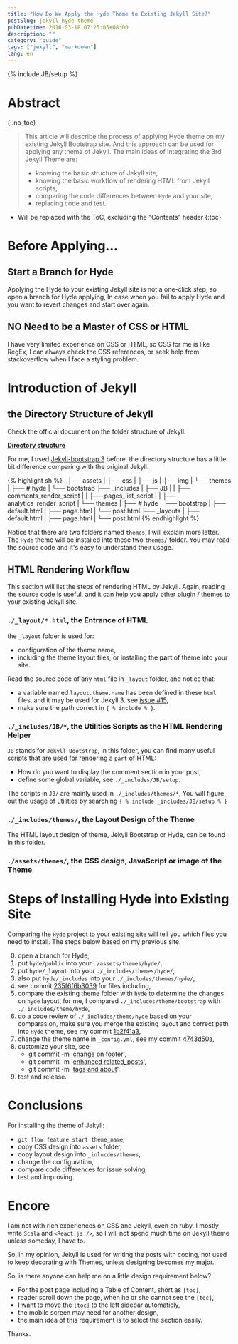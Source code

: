 ```yaml
---
title: "How Do We Apply the Hyde Theme to Existing Jekyll Site?"
postSlug: jekyll-hyde-theme
pubDatetime: 2016-03-18 07:25:05+08:00
description: ""
category: "guide"
tags: ["jekyll", "markdown"]
lang: en
---
```


{% include JB/setup %}

# Abstract

{:.no_toc}

> This article will describe the process of applying Hyde theme on my existing Jekyll Bootstrap site.
> And this approach can be used for applying any theme of Jekyll. The main ideas of integrating the 3rd Jekyll Theme
> are:
>
> - knowing the basic structure of Jekyll site,
> - knowing the basic workflow of rendering HTML from Jekyll scripts,
> - comparing the code differences between `Hyde` and your site,
> - replacing code and test.

<!--more-->

- Will be replaced with the ToC, excluding the "Contents" header
  {:toc}

# Before Applying...

## Start a Branch for Hyde

Applying the Hyde to your existing Jekyll site is not a one-click step, so open a branch for Hyde applying,
In case when you fail to apply Hyde and you want to revert changes and start over again.

## NO Need to be a Master of CSS or HTML

I have very limited experience on CSS or HTML, so CSS for me is like RegEx, I can always check the CSS references,
or seek help from stackoverflow when I face a styling problem.

# Introduction of Jekyll

## the Directory Structure of Jekyll

Check the official document on the folder structure of Jekyll:

**[Directory structure](https://jekyllrb.com/docs/structure/)**

For me, I used [Jekyll-bootstrap 3](https://github.com/dbtek/jekyll-bootstrap-3) before.
the directory structure has a little bit difference comparing with the original Jekyll.

{% highlight sh %}
.
├── assets
| ├── css
| ├── js
| ├── img
| └── themes
| ├── # hyde
| └── bootstrap
├── \_includes
| ├── JB
| | ├── comments_render_script
| | ├── pages_list_script
| | ├── analytics_render_script
| └── themes
| ├── # hyde
| └── bootstrap
| ├── default.html
| ├── page.html
| └── post.html
├── \_layouts
| ├── default.html
| ├── page.html
| └── post.html
{% endhighlight %}

Notice that there are two folders named `themes`, I will explain more letter.
The `Hyde` theme will be installed into these two `themes/` folder.
You may read the source code and it's easy to understand their usage.

## HTML Rendering Workflow

This section will list the steps of rendering HTML by Jekyll.
Again, reading the source code is useful, and it can help you apply other plugin / themes
to your existing Jekyll site.

### `./_layout/*.html`, the Entrance of HTML

the `_layout` folder is used for:

- configuration of the theme name,
- including the theme layout files, or installing the **part** of theme into your site.

Read the source code of any `html` file in `_layout` folder, and notice that:

- a variable named `layout.theme.name` has been defined in these `html` files, and it may be used for Jekyll 3.
  see [issue #15](https://github.com/scozv/scozv.github.com/issues/15#issuecomment-195689664),
- make sure the path correct in `{ % include % }`.

### `./_includes/JB/*`, the Utilities Scripts as the HTML Rendering Helper

`JB` stands for `Jekyll Bootstrap`, in this folder, you can find many useful scripts that are used for
rendering a `part` of HTML:

- How do you want to display the comment section in your post,
- define some global variable, see `./_includes/JB/setup`.

The scripts in `JB/` are mainly used in `./_includes/themes/*`,
You will figure out the usage of utilities by searching `{ % include _includes/JB/setup % }`

### `./_includes/themes/`, the Layout Design of the Theme

The HTML layout design of theme, Jekyll Bootstrap or Hyde, can be found in this folder.

### `./assets/themes/`, the CSS design, JavaScript or image of the Theme

# Steps of Installing Hyde into Existing Site

Comparing the `Hyde` project to your existing site will tell you which files you need
to install. The steps below based on my previous site.

0. open a branch for Hyde,
1. put `hyde/public` into your `./assets/themes/hyde/`,
2. put `hyde/_layout` into your `./_includes/themes/hyde/`,
3. also put `hyde/_includes` into your `./_includes/themes/hyde/`,
4. see commit [235f6f6b3039](https://github.com/scozv/scozv.github.com/commit/235f6f6b303988a2208404ea071c9b2c05a97031?diff=split)
   for files including,
5. compare the existing theme folder with `hyde` to determine the changes on `hyde` layout, for me,
   I compared `./_includes/theme/bootstrap` with `./_includes/theme/hyde`,
6. do a code review of `./_includes/theme/hyde` based on your comparasion, make sure you merge the existing layout and
   correct path into `Hyde` theme, see my commit
   [1b2f41a3](https://github.com/scozv/scozv.github.com/commit/1b2f41a34f3a81e7789a4dcaf4750163ef7fda28),
7. change the theme name in `_config.yml`, see my commit
   [4743d50a](https://github.com/scozv/scozv.github.com/commit/4743d50aa0a04456005b1ced9c480880e342dd69),
8. customize your site, see
   - git commit -m '[change on footer](https://github.com/scozv/scozv.github.com/commit/b3c26850d164f77485e1c3cd041a61680cffc92c)',
   - git commit -m '[enhanced related_posts](https://github.com/scozv/scozv.github.com/commit/4291fdc0dc42ad18d5fd72c1fbf2fd92d6a60fd9)',
   - git commit -m '[tags and about](https://github.com/scozv/scozv.github.com/commit/89e9d8fdd22780d714f5fe12ae2180be0e5c1074)'.
9. test and release.

# Conclusions

For installing the theme of Jekyll:

- `git flow feature start theme_name`,
- copy CSS design into `assets` folder,
- copy layout design into `_inlucdes/themes`,
- change the configuration,
- compare code differences for issue solving,
- test and improving.

# Encore

I am not with rich experiences on CSS and Jekyll, even on ruby. I mostly
write `Scala` and `<React.js />`, so I will not spend much time on Jekyll
theme unless someday, I have to.

So, in my opinion, Jekyll is used for writing the posts with coding, not used to
keep decorating with Themes, unless designing becomes my major.

So, is there anyone can help me on a little design requirement below?

- For the post page including a Table of Content, short as `[toc]`,
- reader scroll down the page, when he or she cannot see the `[toc]`,
- I want to move the `[toc]` to the left sidebar automaticly,
- the mobile screen may need for another design,
- the main idea of this requirement is to select the section easily.

Thanks.
